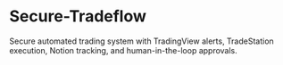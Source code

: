 
# Secure-Tradeflow

Secure automated trading system with TradingView alerts, TradeStation execution, Notion tracking, and human-in-the-loop approvals.
